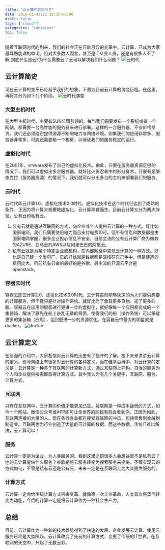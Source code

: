 ```yaml
---
title: "云计算的前世今生"
date: 2018-01-03T21:19:35+08:00
draft: false
tags: ["cloud"]
categories: "container"
toc: false
---
```

随着互联网时代的到来，我们的社会正在日新月异的变革中。云计算，已成为大家最耳熟能详的单词。但对大多数人而言，甚至是IT从业人员，还是有很多人不了解,到底什么是云?为什么需要云？云可以解决我们什么问题？
![云时代](../images/cloud/cloud.jpg)

## 云计算简史
现在云计算的变革已经超乎我们的想象，下图为目前云计算的演变历程。在这里，再将其分为如下几个阶段。
![云时代演变](../images/cloud/cloud-computing-evolution-road.jpg)

### 大型主机时代
在大型主机时代，主要有SUN公司引领的。每当我们需要发布一个系统或者一个网站，都需要一台高性能的服务器来进行部署。这样的一台服务器，不仅价格昂贵，我们还必须给它提供源源不断的电力与网络环境。如果我们的应用非常多、服务器非常多，可能还需要租一个机房，以保证我们的服务稳定的运行。

### 虚拟化时代
在2001年，vmware发布了自己的虚拟化技术。由此，只要在服务器资源足够的情况下，我们可以虚拟出多台服务器。就好比火影忍者中的影分身术，只要有足够查克拉（服务器资源）的情况下，我们就可以分出多台的主机来部署我们的服务。

### 云时代
云时代即云计算1.0、虚拟化技术2.0时代。虚拟化技术在这个时代已达到了成熟的条件，正因为将计算大规模地虚拟化，云计算孕育而生。目前云计算又分为两大阵营，公有云和私有云。  
1. 公有云就是通过互联网的方式，向企业或个人提供云计算的一种方式。好比如国家电网，我们只需要使用电力而且支付电费即可。但所有信息和数据都是由国家电网掌握，很多企业担心信息不安全。目前主流的公有云计算厂商为微软的AZURE、亚马逊的AWS以及阿里巴巴的阿里云。  
2. 私有云就是为某个特定企业或机构，在内部网络中实现云计算的一种方式。好比是自己建一个发电厂。它的好处就是数据都是掌控在自己手中。但是建造的费用庞大。目前私有云做的最好的是谷歌，最主流的开源云平台是openstack。
  
### 容器云时代
容器云即云计算2.0、虚拟化技术3.0时代。云计算虽然能够快速的为人们提供想要的计算服务，但毕竟只是针对操作系统。就好比为了承载更多货物，造了更多的船。容器云在应用的层面进行更进一步的虚拟化，就好像每一个应用都变成的一个集装箱，解决了原先在船上杂乱无章的局面，使得我们的船（操作系统）可以承载更多的集装箱（应用），达到更进一步的资源优化。在容器云中最大的明星就是docker。
![docker](../images/cloud/docker-cloud-twitter-card.png)

## 云计算定义
在前面的介绍中，大家相信对云计算的历史有了些许的了解。接下来来讲讲云计算的定义。现今网络上有很多对云计算的各种定义，而在维基百科中，对云计算的定义是：云计算是一种基于互联网的计算新方式，通过互联网上异构、自治的服务为个人和企业提供按需即取得计算方式。其中我认为有几个关键字，互联网、服务、计算方式。

### 互联网
只有在互联网中，云计算的价值才能更加凸显。互联网是一种成本最低的方式，如今一个网站、微信公众号或APP即可让全世界的网民有机会看到你。正因为如此，互联网连接的大量的人。现在各行各业都在接受互联网的冲击，包括零售到金融到制造业。互联网也为行业创造了大量的可计算的数据，而这些数据，传统IT难以解决，云计算可以！

### 服务
云计算一定是为企业，为人类服务的。看到这里之前很多人会想谷歌不是私有云？他的云计算提供什么服务？谷歌是将云服务转变为搜索服务来提供。不管实现云的方式如何，不管是私有云还是公有云，未来一定是在互联网上为大众提供服务的。

### 计算方式
云计算一定会给传统计算方式带来变革。就像第一次工业革命，人类首次将蒸汽转变为动能，今后的计算一定是将云计算作为一种社会生产力。

## 总结
目前，云计算作为一种新的技术趋势得到了快速的发展，企业发展云计算、使用云服务已经是大势所趋。云计算改变了先前的计算方式，变更了传统的IT世界，在互联网的天空中，升起了无数云彩。
